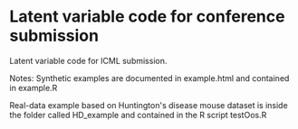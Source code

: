 
Latent variable code for conference submission
=======
Latent variable code for ICML submission.

Notes:
Synthetic examples are documented in example.html and contained in example.R

Real-data example based on Huntington's disease mouse dataset is inside the folder called HD_example and contained in the R script testOos.R

